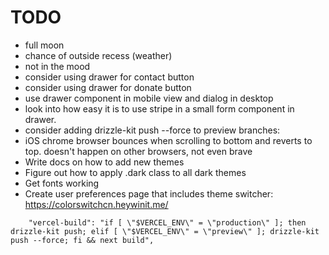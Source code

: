 # TODO

- full moon
- chance of outside recess (weather)
- not in the mood
- consider using drawer for contact button
- consider using drawer for donate button
- use drawer component in mobile view and dialog in desktop
- look into how easy it is to use stripe in a small form component in drawer.
- consider adding drizzle-kit push --force to preview branches:
- iOS chrome browser bounces when scrolling to bottom and reverts to top. doesn't happen on other browsers, not even brave
- Write docs on how to add new themes
- Figure out how to apply .dark class to all dark themes
- Get fonts working
- Create user preferences page that includes theme switcher: https://colorswitchcn.heywinit.me/

```
    "vercel-build": "if [ \"$VERCEL_ENV\" = \"production\" ]; then drizzle-kit push; elif [ \"$VERCEL_ENV\" = \"preview\" ]; drizzle-kit push --force; fi && next build",
```
